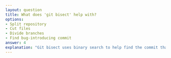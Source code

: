 ```yaml
---
layout: question
title: What does 'git bisect' help with?
options:
- Split repository
- Cut files
- Divide branches
- Find bug-introducing commit
answer: 4
explanation: "Git bisect uses binary search to help find the commit that introduced a bug by testing different commits."
---
```


